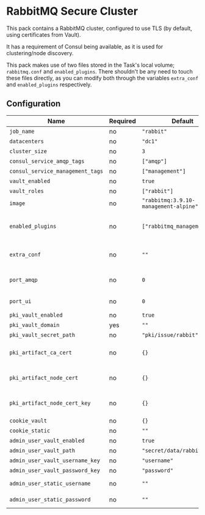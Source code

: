 # RabbitMQ Secure Cluster

This pack contains a RabbitMQ cluster, configured to use TLS (by default, using certificates from Vault).

It has a requirement of Consul being available, as it is used for clustering/node discovery.

This pack makes use of two files stored in the Task's local volume; `rabbitmq.conf` and `enabled_plugins`.  There shouldn't be any need to touch these files directly, as you can modify both through the variables `extra_conf` and `enabled_plugins` respectively.

## Configuration

| Name | Required | Default | Comments |
|------|----------|---------|----------|
| `job_name` | no | `"rabbit"` | Override the Nomad job name |
| `datacenters` | no | `"dc1"` |  |
| `cluster_size` | no | `3` | This should be an odd number |
| `consul_service_amqp_tags` | no | `["amqp"]` |
| `consul_service_management_tags` | no | `["management"]` |
| `vault_enabled` | no | `true` |
| `vault_roles` | no | `["rabbit"]` |
| `image` | no | `"rabbitmq:3.9.10-management-alpine"`  |
| `enabled_plugins` |  no | `["rabbitmq_management"]` | The `rabbitmq_peer_discovery_consul` is always enabled, as it is required for clustering. |
| `extra_conf` | no | `""` | Any extra configuration for the `rabbitmq.conf` file. See [Configuration](https://www.rabbitmq.com/configure.html) |
| `port_amqp` | no | `0` | Setting to `0` causes a random port to be assigned.  `5671` is the default port RabbitMQ uses. |
| `port_ui` | no | `0` | Setting to `0` causes a random port to be assigned |
| `pki_vault_enabled` | no | `true`  |
| `pki_vault_domain` | yes | `""`  | e.g. `nomad.company.internal` |
| `pki_vault_secret_path` | no |  `"pki/issue/rabbit"` |
| `pki_artifact_ca_cert` | no | `{}` | Only used if `pki_vault_enabled=false`. See [Artifact Stanza](https://www.nomadproject.io/docs/job-specification/artifact) for fields. |
| `pki_artifact_node_cert` | no | `{}` | Only used if `pki_vault_enabled=false`. See [Artifact Stanza](https://www.nomadproject.io/docs/job-specification/artifact) for fields. |
| `pki_artifact_node_cert_key` | no |  `{}` | Only used if `pki_vault_enabled=false`. See [Artifact Stanza](https://www.nomadproject.io/docs/job-specification/artifact) for fields. |
| `cookie_vault` | no | `{}` |
| `cookie_static` | no | `""` |
| `admin_user_vault_enabled` | no | `true` | |
| `admin_user_vault_path` | no | `"secret/data/rabbit/admin"` | |
| `admin_user_vault_username_key` | no | `"username"` | |
| `admin_user_vault_password_key` | no | `"password"` | |
| `admin_user_static_username` | no | `""`  | Only used if `admin_user_vault_enabled=false` |
| `admin_user_static_password` | no | `""`  | Only used if `admin_user_vault_enabled=false` |
